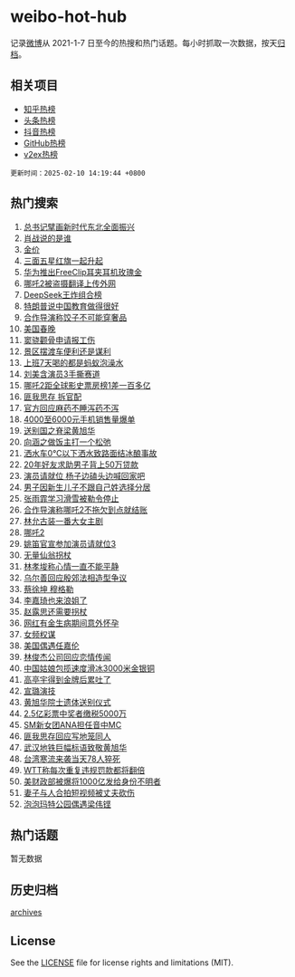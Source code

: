 # weibo-hot-hub

记录[微博](https://www.weibo.com)从 2021-1-7 日至今的热搜和热门话题。每小时抓取一次数据，按天[归档](archives)。

## 相关项目

- [知乎热榜](https://github.com/lonnyzhang423/zhihu-hot-hub)
- [头条热榜](https://github.com/lonnyzhang423/toutiao-hot-hub)
- [抖音热榜](https://github.com/lonnyzhang423/douyin-hot-hub)
- [GitHub热榜](https://github.com/lonnyzhang423/github-hot-hub)
- [v2ex热榜](https://github.com/lonnyzhang423/v2ex-hot-hub)


`更新时间：2025-02-10 14:19:44 +0800`

## 热门搜索

1. [总书记擘画新时代东北全面振兴](https://m.weibo.cn/search?containerid=100103type%3D1%26t%3D10%26q%3D%23%E6%80%BB%E4%B9%A6%E8%AE%B0%E6%93%98%E7%94%BB%E6%96%B0%E6%97%B6%E4%BB%A3%E4%B8%9C%E5%8C%97%E5%85%A8%E9%9D%A2%E6%8C%AF%E5%85%B4%23&stream_entry_id=51&isnewpage=1&extparam=seat%3D1%26pos%3D0%26cate%3D10103%26filter_type%3Drealtimehot%26q%3D%2523%25E6%2580%25BB%25E4%25B9%25A6%25E8%25AE%25B0%25E6%2593%2598%25E7%2594%25BB%25E6%2596%25B0%25E6%2597%25B6%25E4%25BB%25A3%25E4%25B8%259C%25E5%258C%2597%25E5%2585%25A8%25E9%259D%25A2%25E6%258C%25AF%25E5%2585%25B4%2523%26dgr%3D0%26stream_entry_id%3D51%26c_type%3D51%26display_time%3D1739168382%26pre_seqid%3D173916838254093791662131)
1. [肖战说的是谁](https://m.weibo.cn/search?containerid=100103type%3D1%26t%3D10%26q%3D%23%E8%82%96%E6%88%98%E8%AF%B4%E7%9A%84%E6%98%AF%E8%B0%81%23&stream_entry_id=31&isnewpage=1&extparam=seat%3D1%26realpos%3D1%26filter_type%3Drealtimehot%26lcate%3D5001%26band_rank%3D1%26pos%3D0%26cate%3D5001%26flag%3D1%26q%3D%2523%25E8%2582%2596%25E6%2588%2598%25E8%25AF%25B4%25E7%259A%2584%25E6%2598%25AF%25E8%25B0%2581%2523%26dgr%3D0%26stream_entry_id%3D31%26c_type%3D31%26display_time%3D1739168382%26pre_seqid%3D173916838254093791662131)
1. [金价](https://m.weibo.cn/search?containerid=100103type%3D1%26t%3D10%26q%3D%E9%87%91%E4%BB%B7&stream_entry_id=31&isnewpage=1&extparam=seat%3D1%26realpos%3D2%26filter_type%3Drealtimehot%26lcate%3D5001%26band_rank%3D2%26pos%3D1%26cate%3D5001%26flag%3D2%26q%3D%25E9%2587%2591%25E4%25BB%25B7%26dgr%3D0%26stream_entry_id%3D31%26c_type%3D31%26display_time%3D1739168382%26pre_seqid%3D173916838254093791662131)
1. [三面五星红旗一起升起](https://m.weibo.cn/search?containerid=100103type%3D1%26t%3D10%26q%3D%23%E4%B8%89%E9%9D%A2%E4%BA%94%E6%98%9F%E7%BA%A2%E6%97%97%E4%B8%80%E8%B5%B7%E5%8D%87%E8%B5%B7%23&stream_entry_id=31&isnewpage=1&extparam=seat%3D1%26realpos%3D3%26filter_type%3Drealtimehot%26lcate%3D5001%26band_rank%3D3%26pos%3D2%26cate%3D5001%26flag%3D0%26q%3D%2523%25E4%25B8%2589%25E9%259D%25A2%25E4%25BA%2594%25E6%2598%259F%25E7%25BA%25A2%25E6%2597%2597%25E4%25B8%2580%25E8%25B5%25B7%25E5%258D%2587%25E8%25B5%25B7%2523%26dgr%3D0%26stream_entry_id%3D31%26c_type%3D31%26display_time%3D1739168382%26pre_seqid%3D173916838254093791662131)
1. [华为推出FreeClip耳夹耳机玫瑰金](https://m.weibo.cn/search?containerid=100103type%3D1%26t%3D10%26q%3D%23%E5%8D%8E%E4%B8%BA%E6%8E%A8%E5%87%BAFreeClip%E8%80%B3%E5%A4%B9%E8%80%B3%E6%9C%BA%E7%8E%AB%E7%91%B0%E9%87%91%23&stream_entry_id=31&isnewpage=1&extparam=seat%3D1%26topic_ad%3D1%26filter_type%3Drealtimehot%26lcate%3D5001%26c_type%3D31%26band_rank%3D4%26pos%3D3%26cate%3D5001%26q%3D%2523%25E5%258D%258E%25E4%25B8%25BA%25E6%258E%25A8%25E5%2587%25BAFreeClip%25E8%2580%25B3%25E5%25A4%25B9%25E8%2580%25B3%25E6%259C%25BA%25E7%258E%25AB%25E7%2591%25B0%25E9%2587%2591%2523%26is_ad_pos%3D1%26dgr%3D0%26stream_entry_id%3D31%26adid%3D274457%26display_time%3D1739168382%26pre_seqid%3D173916838254093791662131)
1. [哪吒2被盗摄翻译上传外网](https://m.weibo.cn/search?containerid=100103type%3D1%26t%3D10%26q%3D%23%E5%93%AA%E5%90%922%E8%A2%AB%E7%9B%97%E6%91%84%E7%BF%BB%E8%AF%91%E4%B8%8A%E4%BC%A0%E5%A4%96%E7%BD%91%23&stream_entry_id=31&isnewpage=1&extparam=seat%3D1%26realpos%3D4%26filter_type%3Drealtimehot%26lcate%3D5001%26band_rank%3D4%26pos%3D4%26cate%3D5001%26flag%3D1%26q%3D%2523%25E5%2593%25AA%25E5%2590%25922%25E8%25A2%25AB%25E7%259B%2597%25E6%2591%2584%25E7%25BF%25BB%25E8%25AF%2591%25E4%25B8%258A%25E4%25BC%25A0%25E5%25A4%2596%25E7%25BD%2591%2523%26dgr%3D0%26stream_entry_id%3D31%26c_type%3D31%26display_time%3D1739168382%26pre_seqid%3D173916838254093791662131)
1. [DeepSeek王炸组合榜](https://m.weibo.cn/search?containerid=100103type%3D1%26t%3D10%26q%3DDeepSeek%E7%8E%8B%E7%82%B8%E7%BB%84%E5%90%88%E6%A6%9C&stream_entry_id=31&isnewpage=1&extparam=seat%3D1%26realpos%3D5%26filter_type%3Drealtimehot%26lcate%3D5001%26band_rank%3D5%26pos%3D5%26cate%3D5001%26flag%3D0%26q%3DDeepSeek%25E7%258E%258B%25E7%2582%25B8%25E7%25BB%2584%25E5%2590%2588%25E6%25A6%259C%26dgr%3D0%26stream_entry_id%3D31%26c_type%3D31%26display_time%3D1739168382%26pre_seqid%3D173916838254093791662131)
1. [特朗普说中国教育做得很好](https://m.weibo.cn/search?containerid=100103type%3D1%26t%3D10%26q%3D%23%E7%89%B9%E6%9C%97%E6%99%AE%E8%AF%B4%E4%B8%AD%E5%9B%BD%E6%95%99%E8%82%B2%E5%81%9A%E5%BE%97%E5%BE%88%E5%A5%BD%23&stream_entry_id=31&isnewpage=1&extparam=seat%3D1%26realpos%3D6%26filter_type%3Drealtimehot%26lcate%3D5001%26band_rank%3D6%26pos%3D6%26cate%3D5001%26flag%3D0%26q%3D%2523%25E7%2589%25B9%25E6%259C%2597%25E6%2599%25AE%25E8%25AF%25B4%25E4%25B8%25AD%25E5%259B%25BD%25E6%2595%2599%25E8%2582%25B2%25E5%2581%259A%25E5%25BE%2597%25E5%25BE%2588%25E5%25A5%25BD%2523%26dgr%3D0%26stream_entry_id%3D31%26c_type%3D31%26display_time%3D1739168382%26pre_seqid%3D173916838254093791662131)
1. [合作导演称饺子不可能穿奢品](https://m.weibo.cn/search?containerid=100103type%3D1%26t%3D10%26q%3D%23%E5%90%88%E4%BD%9C%E5%AF%BC%E6%BC%94%E7%A7%B0%E9%A5%BA%E5%AD%90%E4%B8%8D%E5%8F%AF%E8%83%BD%E7%A9%BF%E5%A5%A2%E5%93%81%23&stream_entry_id=31&isnewpage=1&extparam=seat%3D1%26realpos%3D7%26filter_type%3Drealtimehot%26lcate%3D5001%26band_rank%3D7%26pos%3D7%26cate%3D5001%26flag%3D1%26q%3D%2523%25E5%2590%2588%25E4%25BD%259C%25E5%25AF%25BC%25E6%25BC%2594%25E7%25A7%25B0%25E9%25A5%25BA%25E5%25AD%2590%25E4%25B8%258D%25E5%258F%25AF%25E8%2583%25BD%25E7%25A9%25BF%25E5%25A5%25A2%25E5%2593%2581%2523%26dgr%3D0%26stream_entry_id%3D31%26c_type%3D31%26display_time%3D1739168382%26pre_seqid%3D173916838254093791662131)
1. [美国春晚](https://m.weibo.cn/search?containerid=100103type%3D1%26t%3D10%26q%3D%E7%BE%8E%E5%9B%BD%E6%98%A5%E6%99%9A&stream_entry_id=31&isnewpage=1&extparam=seat%3D1%26realpos%3D8%26filter_type%3Drealtimehot%26lcate%3D5001%26band_rank%3D8%26pos%3D8%26cate%3D5001%26flag%3D2%26q%3D%25E7%25BE%258E%25E5%259B%25BD%25E6%2598%25A5%25E6%2599%259A%26dgr%3D0%26stream_entry_id%3D31%26c_type%3D31%26display_time%3D1739168382%26pre_seqid%3D173916838254093791662131)
1. [窦骁颧骨申请报工伤](https://m.weibo.cn/search?containerid=100103type%3D1%26t%3D10%26q%3D%E7%AA%A6%E9%AA%81%E9%A2%A7%E9%AA%A8%E7%94%B3%E8%AF%B7%E6%8A%A5%E5%B7%A5%E4%BC%A4&stream_entry_id=31&isnewpage=1&extparam=seat%3D1%26realpos%3D9%26filter_type%3Drealtimehot%26lcate%3D5001%26band_rank%3D9%26pos%3D9%26cate%3D5001%26flag%3D1%26q%3D%25E7%25AA%25A6%25E9%25AA%2581%25E9%25A2%25A7%25E9%25AA%25A8%25E7%2594%25B3%25E8%25AF%25B7%25E6%258A%25A5%25E5%25B7%25A5%25E4%25BC%25A4%26dgr%3D0%26stream_entry_id%3D31%26c_type%3D31%26display_time%3D1739168382%26pre_seqid%3D173916838254093791662131)
1. [景区摆渡车便利还是谋利](https://m.weibo.cn/search?containerid=100103type%3D1%26t%3D10%26q%3D%23%E6%99%AF%E5%8C%BA%E6%91%86%E6%B8%A1%E8%BD%A6%E4%BE%BF%E5%88%A9%E8%BF%98%E6%98%AF%E8%B0%8B%E5%88%A9%23&stream_entry_id=31&isnewpage=1&extparam=seat%3D1%26realpos%3D10%26filter_type%3Drealtimehot%26lcate%3D5001%26band_rank%3D10%26pos%3D10%26cate%3D5001%26flag%3D0%26q%3D%2523%25E6%2599%25AF%25E5%258C%25BA%25E6%2591%2586%25E6%25B8%25A1%25E8%25BD%25A6%25E4%25BE%25BF%25E5%2588%25A9%25E8%25BF%2598%25E6%2598%25AF%25E8%25B0%258B%25E5%2588%25A9%2523%26dgr%3D0%26stream_entry_id%3D31%26c_type%3D31%26display_time%3D1739168382%26pre_seqid%3D173916838254093791662131)
1. [上班7天喝的都是蚂蚁泡澡水](https://m.weibo.cn/search?containerid=100103type%3D1%26t%3D10%26q%3D%23%E4%B8%8A%E7%8F%AD7%E5%A4%A9%E5%96%9D%E7%9A%84%E9%83%BD%E6%98%AF%E8%9A%82%E8%9A%81%E6%B3%A1%E6%BE%A1%E6%B0%B4%23&stream_entry_id=31&isnewpage=1&extparam=seat%3D1%26realpos%3D11%26filter_type%3Drealtimehot%26lcate%3D5001%26band_rank%3D11%26pos%3D11%26cate%3D5001%26flag%3D1%26q%3D%2523%25E4%25B8%258A%25E7%258F%25AD7%25E5%25A4%25A9%25E5%2596%259D%25E7%259A%2584%25E9%2583%25BD%25E6%2598%25AF%25E8%259A%2582%25E8%259A%2581%25E6%25B3%25A1%25E6%25BE%25A1%25E6%25B0%25B4%2523%26dgr%3D0%26stream_entry_id%3D31%26c_type%3D31%26display_time%3D1739168382%26pre_seqid%3D173916838254093791662131)
1. [刘美含演员3手撕赛道](https://m.weibo.cn/search?containerid=100103type%3D1%26t%3D10%26q%3D%E5%88%98%E7%BE%8E%E5%90%AB%E6%BC%94%E5%91%983%E6%89%8B%E6%92%95%E8%B5%9B%E9%81%93&stream_entry_id=31&isnewpage=1&extparam=seat%3D1%26realpos%3D12%26filter_type%3Drealtimehot%26lcate%3D5001%26band_rank%3D12%26pos%3D12%26cate%3D5001%26flag%3D1%26q%3D%25E5%2588%2598%25E7%25BE%258E%25E5%2590%25AB%25E6%25BC%2594%25E5%2591%25983%25E6%2589%258B%25E6%2592%2595%25E8%25B5%259B%25E9%2581%2593%26dgr%3D0%26stream_entry_id%3D31%26c_type%3D31%26display_time%3D1739168382%26pre_seqid%3D173916838254093791662131)
1. [哪吒2距全球影史票房榜1差一百多亿](https://m.weibo.cn/search?containerid=100103type%3D1%26t%3D10%26q%3D%23%E5%93%AA%E5%90%922%E8%B7%9D%E5%85%A8%E7%90%83%E5%BD%B1%E5%8F%B2%E7%A5%A8%E6%88%BF%E6%A6%9C1%E5%B7%AE%E4%B8%80%E7%99%BE%E5%A4%9A%E4%BA%BF%23&stream_entry_id=31&isnewpage=1&extparam=seat%3D1%26realpos%3D13%26filter_type%3Drealtimehot%26lcate%3D5001%26band_rank%3D13%26pos%3D13%26cate%3D5001%26flag%3D0%26q%3D%2523%25E5%2593%25AA%25E5%2590%25922%25E8%25B7%259D%25E5%2585%25A8%25E7%2590%2583%25E5%25BD%25B1%25E5%258F%25B2%25E7%25A5%25A8%25E6%2588%25BF%25E6%25A6%259C1%25E5%25B7%25AE%25E4%25B8%2580%25E7%2599%25BE%25E5%25A4%259A%25E4%25BA%25BF%2523%26dgr%3D0%26stream_entry_id%3D31%26c_type%3D31%26display_time%3D1739168382%26pre_seqid%3D173916838254093791662131)
1. [匪我思存 拆官配](https://m.weibo.cn/search?containerid=100103type%3D1%26t%3D10%26q%3D%E5%8C%AA%E6%88%91%E6%80%9D%E5%AD%98+%E6%8B%86%E5%AE%98%E9%85%8D&stream_entry_id=31&isnewpage=1&extparam=seat%3D1%26realpos%3D14%26filter_type%3Drealtimehot%26lcate%3D5001%26band_rank%3D14%26pos%3D14%26cate%3D5001%26flag%3D2%26q%3D%25E5%258C%25AA%25E6%2588%2591%25E6%2580%259D%25E5%25AD%2598%2520%25E6%258B%2586%25E5%25AE%2598%25E9%2585%258D%26dgr%3D0%26stream_entry_id%3D31%26c_type%3D31%26display_time%3D1739168382%26pre_seqid%3D173916838254093791662131)
1. [官方回应麻药不睡泻药不泻](https://m.weibo.cn/search?containerid=100103type%3D1%26t%3D10%26q%3D%23%E5%AE%98%E6%96%B9%E5%9B%9E%E5%BA%94%E9%BA%BB%E8%8D%AF%E4%B8%8D%E7%9D%A1%E6%B3%BB%E8%8D%AF%E4%B8%8D%E6%B3%BB%23&stream_entry_id=31&isnewpage=1&extparam=seat%3D1%26realpos%3D15%26filter_type%3Drealtimehot%26lcate%3D5001%26band_rank%3D15%26pos%3D15%26cate%3D5001%26flag%3D1%26q%3D%2523%25E5%25AE%2598%25E6%2596%25B9%25E5%259B%259E%25E5%25BA%2594%25E9%25BA%25BB%25E8%258D%25AF%25E4%25B8%258D%25E7%259D%25A1%25E6%25B3%25BB%25E8%258D%25AF%25E4%25B8%258D%25E6%25B3%25BB%2523%26dgr%3D0%26stream_entry_id%3D31%26c_type%3D31%26display_time%3D1739168382%26pre_seqid%3D173916838254093791662131)
1. [4000至6000元手机销售量爆单](https://m.weibo.cn/search?containerid=100103type%3D1%26t%3D10%26q%3D%234000%E8%87%B36000%E5%85%83%E6%89%8B%E6%9C%BA%E9%94%80%E5%94%AE%E9%87%8F%E7%88%86%E5%8D%95%23&stream_entry_id=31&isnewpage=1&extparam=seat%3D1%26realpos%3D16%26filter_type%3Drealtimehot%26lcate%3D5001%26band_rank%3D16%26pos%3D16%26cate%3D5001%26flag%3D1%26q%3D%25234000%25E8%2587%25B36000%25E5%2585%2583%25E6%2589%258B%25E6%259C%25BA%25E9%2594%2580%25E5%2594%25AE%25E9%2587%258F%25E7%2588%2586%25E5%258D%2595%2523%26dgr%3D0%26stream_entry_id%3D31%26c_type%3D31%26display_time%3D1739168382%26pre_seqid%3D173916838254093791662131)
1. [送别国之脊梁黄旭华](https://m.weibo.cn/search?containerid=100103type%3D1%26t%3D10%26q%3D%23%E9%80%81%E5%88%AB%E5%9B%BD%E4%B9%8B%E8%84%8A%E6%A2%81%E9%BB%84%E6%97%AD%E5%8D%8E%23&stream_entry_id=31&isnewpage=1&extparam=seat%3D1%26realpos%3D17%26filter_type%3Drealtimehot%26lcate%3D5001%26band_rank%3D17%26pos%3D17%26cate%3D5001%26flag%3D0%26q%3D%2523%25E9%2580%2581%25E5%2588%25AB%25E5%259B%25BD%25E4%25B9%258B%25E8%2584%258A%25E6%25A2%2581%25E9%25BB%2584%25E6%2597%25AD%25E5%258D%258E%2523%26dgr%3D0%26stream_entry_id%3D31%26c_type%3D31%26display_time%3D1739168382%26pre_seqid%3D173916838254093791662131)
1. [向涵之做饭主打一个松弛](https://m.weibo.cn/search?containerid=100103type%3D1%26t%3D10%26q%3D%E5%90%91%E6%B6%B5%E4%B9%8B%E5%81%9A%E9%A5%AD%E4%B8%BB%E6%89%93%E4%B8%80%E4%B8%AA%E6%9D%BE%E5%BC%9B&stream_entry_id=31&isnewpage=1&extparam=seat%3D1%26realpos%3D18%26filter_type%3Drealtimehot%26lcate%3D5001%26band_rank%3D18%26pos%3D18%26cate%3D5001%26flag%3D1%26q%3D%25E5%2590%2591%25E6%25B6%25B5%25E4%25B9%258B%25E5%2581%259A%25E9%25A5%25AD%25E4%25B8%25BB%25E6%2589%2593%25E4%25B8%2580%25E4%25B8%25AA%25E6%259D%25BE%25E5%25BC%259B%26dgr%3D0%26stream_entry_id%3D31%26c_type%3D31%26display_time%3D1739168382%26pre_seqid%3D173916838254093791662131)
1. [洒水车0℃以下洒水致路面结冰酿事故](https://m.weibo.cn/search?containerid=100103type%3D1%26t%3D10%26q%3D%23%E6%B4%92%E6%B0%B4%E8%BD%A60%E2%84%83%E4%BB%A5%E4%B8%8B%E6%B4%92%E6%B0%B4%E8%87%B4%E8%B7%AF%E9%9D%A2%E7%BB%93%E5%86%B0%E9%85%BF%E4%BA%8B%E6%95%85%23&stream_entry_id=31&isnewpage=1&extparam=seat%3D1%26realpos%3D19%26filter_type%3Drealtimehot%26lcate%3D5001%26band_rank%3D19%26pos%3D19%26cate%3D5001%26flag%3D1%26q%3D%2523%25E6%25B4%2592%25E6%25B0%25B4%25E8%25BD%25A60%25E2%2584%2583%25E4%25BB%25A5%25E4%25B8%258B%25E6%25B4%2592%25E6%25B0%25B4%25E8%2587%25B4%25E8%25B7%25AF%25E9%259D%25A2%25E7%25BB%2593%25E5%2586%25B0%25E9%2585%25BF%25E4%25BA%258B%25E6%2595%2585%2523%26dgr%3D0%26stream_entry_id%3D31%26c_type%3D31%26display_time%3D1739168382%26pre_seqid%3D173916838254093791662131)
1. [20年好友求助男子背上50万贷款](https://m.weibo.cn/search?containerid=100103type%3D1%26t%3D10%26q%3D%2320%E5%B9%B4%E5%A5%BD%E5%8F%8B%E6%B1%82%E5%8A%A9%E7%94%B7%E5%AD%90%E8%83%8C%E4%B8%8A50%E4%B8%87%E8%B4%B7%E6%AC%BE%23&stream_entry_id=31&isnewpage=1&extparam=seat%3D1%26realpos%3D20%26filter_type%3Drealtimehot%26lcate%3D5001%26band_rank%3D20%26pos%3D20%26cate%3D5001%26flag%3D1%26q%3D%252320%25E5%25B9%25B4%25E5%25A5%25BD%25E5%258F%258B%25E6%25B1%2582%25E5%258A%25A9%25E7%2594%25B7%25E5%25AD%2590%25E8%2583%258C%25E4%25B8%258A50%25E4%25B8%2587%25E8%25B4%25B7%25E6%25AC%25BE%2523%26dgr%3D0%26stream_entry_id%3D31%26c_type%3D31%26display_time%3D1739168382%26pre_seqid%3D173916838254093791662131)
1. [演员请就位 杨子边磕头边喊回家吧](https://m.weibo.cn/search?containerid=100103type%3D1%26t%3D10%26q%3D%E6%BC%94%E5%91%98%E8%AF%B7%E5%B0%B1%E4%BD%8D+%E6%9D%A8%E5%AD%90%E8%BE%B9%E7%A3%95%E5%A4%B4%E8%BE%B9%E5%96%8A%E5%9B%9E%E5%AE%B6%E5%90%A7&stream_entry_id=31&isnewpage=1&extparam=seat%3D1%26realpos%3D21%26filter_type%3Drealtimehot%26lcate%3D5001%26band_rank%3D21%26pos%3D21%26cate%3D5001%26flag%3D1%26q%3D%25E6%25BC%2594%25E5%2591%2598%25E8%25AF%25B7%25E5%25B0%25B1%25E4%25BD%258D%2520%25E6%259D%25A8%25E5%25AD%2590%25E8%25BE%25B9%25E7%25A3%2595%25E5%25A4%25B4%25E8%25BE%25B9%25E5%2596%258A%25E5%259B%259E%25E5%25AE%25B6%25E5%2590%25A7%26dgr%3D0%26stream_entry_id%3D31%26c_type%3D31%26display_time%3D1739168382%26pre_seqid%3D173916838254093791662131)
1. [男子因新生儿子不跟自己姓选择分居](https://m.weibo.cn/search?containerid=100103type%3D1%26t%3D10%26q%3D%23%E7%94%B7%E5%AD%90%E5%9B%A0%E6%96%B0%E7%94%9F%E5%84%BF%E5%AD%90%E4%B8%8D%E8%B7%9F%E8%87%AA%E5%B7%B1%E5%A7%93%E9%80%89%E6%8B%A9%E5%88%86%E5%B1%85%23&stream_entry_id=31&isnewpage=1&extparam=seat%3D1%26realpos%3D22%26filter_type%3Drealtimehot%26lcate%3D5001%26band_rank%3D22%26pos%3D22%26cate%3D5001%26flag%3D1%26q%3D%2523%25E7%2594%25B7%25E5%25AD%2590%25E5%259B%25A0%25E6%2596%25B0%25E7%2594%259F%25E5%2584%25BF%25E5%25AD%2590%25E4%25B8%258D%25E8%25B7%259F%25E8%2587%25AA%25E5%25B7%25B1%25E5%25A7%2593%25E9%2580%2589%25E6%258B%25A9%25E5%2588%2586%25E5%25B1%2585%2523%26dgr%3D0%26stream_entry_id%3D31%26c_type%3D31%26display_time%3D1739168382%26pre_seqid%3D173916838254093791662131)
1. [张雨霏学习滑雪被勒令停止](https://m.weibo.cn/search?containerid=100103type%3D1%26t%3D10%26q%3D%23%E5%BC%A0%E9%9B%A8%E9%9C%8F%E5%AD%A6%E4%B9%A0%E6%BB%91%E9%9B%AA%E8%A2%AB%E5%8B%92%E4%BB%A4%E5%81%9C%E6%AD%A2%23&stream_entry_id=31&isnewpage=1&extparam=seat%3D1%26realpos%3D23%26filter_type%3Drealtimehot%26lcate%3D5001%26band_rank%3D23%26pos%3D23%26cate%3D5001%26flag%3D0%26q%3D%2523%25E5%25BC%25A0%25E9%259B%25A8%25E9%259C%258F%25E5%25AD%25A6%25E4%25B9%25A0%25E6%25BB%2591%25E9%259B%25AA%25E8%25A2%25AB%25E5%258B%2592%25E4%25BB%25A4%25E5%2581%259C%25E6%25AD%25A2%2523%26dgr%3D0%26stream_entry_id%3D31%26c_type%3D31%26display_time%3D1739168382%26pre_seqid%3D173916838254093791662131)
1. [合作导演称哪吒2不拖欠到点就结账](https://m.weibo.cn/search?containerid=100103type%3D1%26t%3D10%26q%3D%23%E5%90%88%E4%BD%9C%E5%AF%BC%E6%BC%94%E7%A7%B0%E5%93%AA%E5%90%922%E4%B8%8D%E6%8B%96%E6%AC%A0%E5%88%B0%E7%82%B9%E5%B0%B1%E7%BB%93%E8%B4%A6%23&stream_entry_id=31&isnewpage=1&extparam=seat%3D1%26realpos%3D24%26filter_type%3Drealtimehot%26lcate%3D5001%26band_rank%3D24%26pos%3D24%26cate%3D5001%26flag%3D0%26q%3D%2523%25E5%2590%2588%25E4%25BD%259C%25E5%25AF%25BC%25E6%25BC%2594%25E7%25A7%25B0%25E5%2593%25AA%25E5%2590%25922%25E4%25B8%258D%25E6%258B%2596%25E6%25AC%25A0%25E5%2588%25B0%25E7%2582%25B9%25E5%25B0%25B1%25E7%25BB%2593%25E8%25B4%25A6%2523%26dgr%3D0%26stream_entry_id%3D31%26c_type%3D31%26display_time%3D1739168382%26pre_seqid%3D173916838254093791662131)
1. [林允古装一番大女主剧](https://m.weibo.cn/search?containerid=100103type%3D1%26t%3D10%26q%3D%E6%9E%97%E5%85%81%E5%8F%A4%E8%A3%85%E4%B8%80%E7%95%AA%E5%A4%A7%E5%A5%B3%E4%B8%BB%E5%89%A7&stream_entry_id=31&isnewpage=1&extparam=seat%3D1%26realpos%3D25%26filter_type%3Drealtimehot%26lcate%3D5001%26band_rank%3D25%26pos%3D25%26cate%3D5001%26flag%3D1%26q%3D%25E6%259E%2597%25E5%2585%2581%25E5%258F%25A4%25E8%25A3%2585%25E4%25B8%2580%25E7%2595%25AA%25E5%25A4%25A7%25E5%25A5%25B3%25E4%25B8%25BB%25E5%2589%25A7%26dgr%3D0%26stream_entry_id%3D31%26c_type%3D31%26display_time%3D1739168382%26pre_seqid%3D173916838254093791662131)
1. [哪吒2](https://m.weibo.cn/search?containerid=100103type%3D1%26t%3D10%26q%3D%E5%93%AA%E5%90%922&stream_entry_id=31&isnewpage=1&extparam=seat%3D1%26realpos%3D26%26filter_type%3Drealtimehot%26lcate%3D5001%26band_rank%3D26%26pos%3D26%26cate%3D5001%26flag%3D0%26q%3D%25E5%2593%25AA%25E5%2590%25922%26dgr%3D0%26stream_entry_id%3D31%26c_type%3D31%26display_time%3D1739168382%26pre_seqid%3D173916838254093791662131)
1. [姚笛官宣参加演员请就位3](https://m.weibo.cn/search?containerid=100103type%3D1%26t%3D10%26q%3D%23%E5%A7%9A%E7%AC%9B%E5%AE%98%E5%AE%A3%E5%8F%82%E5%8A%A0%E6%BC%94%E5%91%98%E8%AF%B7%E5%B0%B1%E4%BD%8D3%23&stream_entry_id=31&isnewpage=1&extparam=seat%3D1%26realpos%3D27%26filter_type%3Drealtimehot%26lcate%3D5001%26band_rank%3D27%26pos%3D27%26cate%3D5001%26flag%3D1%26q%3D%2523%25E5%25A7%259A%25E7%25AC%259B%25E5%25AE%2598%25E5%25AE%25A3%25E5%258F%2582%25E5%258A%25A0%25E6%25BC%2594%25E5%2591%2598%25E8%25AF%25B7%25E5%25B0%25B1%25E4%25BD%258D3%2523%26dgr%3D0%26stream_entry_id%3D31%26c_type%3D31%26display_time%3D1739168382%26pre_seqid%3D173916838254093791662131)
1. [无量仙翁拐杖](https://m.weibo.cn/search?containerid=100103type%3D1%26t%3D10%26q%3D%23%E6%97%A0%E9%87%8F%E4%BB%99%E7%BF%81%E6%8B%90%E6%9D%96%23&stream_entry_id=31&isnewpage=1&extparam=seat%3D1%26realpos%3D28%26filter_type%3Drealtimehot%26lcate%3D5001%26band_rank%3D28%26pos%3D28%26cate%3D5001%26flag%3D0%26q%3D%2523%25E6%2597%25A0%25E9%2587%258F%25E4%25BB%2599%25E7%25BF%2581%25E6%258B%2590%25E6%259D%2596%2523%26dgr%3D0%26stream_entry_id%3D31%26c_type%3D31%26display_time%3D1739168382%26pre_seqid%3D173916838254093791662131)
1. [林孝埈称心情一直不能平静](https://m.weibo.cn/search?containerid=100103type%3D1%26t%3D10%26q%3D%23%E6%9E%97%E5%AD%9D%E5%9F%88%E7%A7%B0%E5%BF%83%E6%83%85%E4%B8%80%E7%9B%B4%E4%B8%8D%E8%83%BD%E5%B9%B3%E9%9D%99%23&stream_entry_id=31&isnewpage=1&extparam=seat%3D1%26realpos%3D29%26filter_type%3Drealtimehot%26lcate%3D5001%26band_rank%3D29%26pos%3D29%26cate%3D5001%26flag%3D1%26q%3D%2523%25E6%259E%2597%25E5%25AD%259D%25E5%259F%2588%25E7%25A7%25B0%25E5%25BF%2583%25E6%2583%2585%25E4%25B8%2580%25E7%259B%25B4%25E4%25B8%258D%25E8%2583%25BD%25E5%25B9%25B3%25E9%259D%2599%2523%26dgr%3D0%26stream_entry_id%3D31%26c_type%3D31%26display_time%3D1739168382%26pre_seqid%3D173916838254093791662131)
1. [乌尔善回应殷郊法相造型争议](https://m.weibo.cn/search?containerid=100103type%3D1%26t%3D10%26q%3D%23%E4%B9%8C%E5%B0%94%E5%96%84%E5%9B%9E%E5%BA%94%E6%AE%B7%E9%83%8A%E6%B3%95%E7%9B%B8%E9%80%A0%E5%9E%8B%E4%BA%89%E8%AE%AE%23&stream_entry_id=31&isnewpage=1&extparam=seat%3D1%26realpos%3D30%26filter_type%3Drealtimehot%26lcate%3D5001%26band_rank%3D30%26pos%3D30%26cate%3D5001%26flag%3D1%26q%3D%2523%25E4%25B9%258C%25E5%25B0%2594%25E5%2596%2584%25E5%259B%259E%25E5%25BA%2594%25E6%25AE%25B7%25E9%2583%258A%25E6%25B3%2595%25E7%259B%25B8%25E9%2580%25A0%25E5%259E%258B%25E4%25BA%2589%25E8%25AE%25AE%2523%26dgr%3D0%26stream_entry_id%3D31%26c_type%3D31%26display_time%3D1739168382%26pre_seqid%3D173916838254093791662131)
1. [蔡徐坤 穆格勒](https://m.weibo.cn/search?containerid=100103type%3D1%26t%3D10%26q%3D%E8%94%A1%E5%BE%90%E5%9D%A4+%E7%A9%86%E6%A0%BC%E5%8B%92&stream_entry_id=31&isnewpage=1&extparam=seat%3D1%26realpos%3D31%26filter_type%3Drealtimehot%26lcate%3D5001%26band_rank%3D31%26pos%3D31%26cate%3D5001%26flag%3D0%26q%3D%25E8%2594%25A1%25E5%25BE%2590%25E5%259D%25A4%2520%25E7%25A9%2586%25E6%25A0%25BC%25E5%258B%2592%26dgr%3D0%26stream_entry_id%3D31%26c_type%3D31%26display_time%3D1739168382%26pre_seqid%3D173916838254093791662131)
1. [李嘉琦也来浪姐了](https://m.weibo.cn/search?containerid=100103type%3D1%26t%3D10%26q%3D%23%E6%9D%8E%E5%98%89%E7%90%A6%E4%B9%9F%E6%9D%A5%E6%B5%AA%E5%A7%90%E4%BA%86%23&stream_entry_id=31&isnewpage=1&extparam=seat%3D1%26realpos%3D32%26filter_type%3Drealtimehot%26lcate%3D5001%26band_rank%3D32%26pos%3D32%26cate%3D5001%26flag%3D1%26q%3D%2523%25E6%259D%258E%25E5%2598%2589%25E7%2590%25A6%25E4%25B9%259F%25E6%259D%25A5%25E6%25B5%25AA%25E5%25A7%2590%25E4%25BA%2586%2523%26dgr%3D0%26stream_entry_id%3D31%26c_type%3D31%26display_time%3D1739168382%26pre_seqid%3D173916838254093791662131)
1. [赵露思还需要拐杖](https://m.weibo.cn/search?containerid=100103type%3D1%26t%3D10%26q%3D%23%E8%B5%B5%E9%9C%B2%E6%80%9D%E8%BF%98%E9%9C%80%E8%A6%81%E6%8B%90%E6%9D%96%23&stream_entry_id=31&isnewpage=1&extparam=seat%3D1%26realpos%3D33%26filter_type%3Drealtimehot%26lcate%3D5001%26band_rank%3D33%26pos%3D33%26cate%3D5001%26flag%3D1%26q%3D%2523%25E8%25B5%25B5%25E9%259C%25B2%25E6%2580%259D%25E8%25BF%2598%25E9%259C%2580%25E8%25A6%2581%25E6%258B%2590%25E6%259D%2596%2523%26dgr%3D0%26stream_entry_id%3D31%26c_type%3D31%26display_time%3D1739168382%26pre_seqid%3D173916838254093791662131)
1. [网红有金生病期间意外怀孕](https://m.weibo.cn/search?containerid=100103type%3D1%26t%3D10%26q%3D%23%E7%BD%91%E7%BA%A2%E6%9C%89%E9%87%91%E7%94%9F%E7%97%85%E6%9C%9F%E9%97%B4%E6%84%8F%E5%A4%96%E6%80%80%E5%AD%95%23&stream_entry_id=31&isnewpage=1&extparam=seat%3D1%26realpos%3D34%26filter_type%3Drealtimehot%26lcate%3D5001%26band_rank%3D34%26pos%3D34%26cate%3D5001%26flag%3D0%26q%3D%2523%25E7%25BD%2591%25E7%25BA%25A2%25E6%259C%2589%25E9%2587%2591%25E7%2594%259F%25E7%2597%2585%25E6%259C%259F%25E9%2597%25B4%25E6%2584%258F%25E5%25A4%2596%25E6%2580%2580%25E5%25AD%2595%2523%26dgr%3D0%26stream_entry_id%3D31%26c_type%3D31%26display_time%3D1739168382%26pre_seqid%3D173916838254093791662131)
1. [女频权谋](https://m.weibo.cn/search?containerid=100103type%3D1%26t%3D10%26q%3D%E5%A5%B3%E9%A2%91%E6%9D%83%E8%B0%8B&stream_entry_id=31&isnewpage=1&extparam=seat%3D1%26realpos%3D35%26filter_type%3Drealtimehot%26lcate%3D5001%26band_rank%3D35%26pos%3D35%26cate%3D5001%26flag%3D1%26q%3D%25E5%25A5%25B3%25E9%25A2%2591%25E6%259D%2583%25E8%25B0%258B%26dgr%3D0%26stream_entry_id%3D31%26c_type%3D31%26display_time%3D1739168382%26pre_seqid%3D173916838254093791662131)
1. [美国偶遇任嘉伦](https://m.weibo.cn/search?containerid=100103type%3D1%26t%3D10%26q%3D%23%E7%BE%8E%E5%9B%BD%E5%81%B6%E9%81%87%E4%BB%BB%E5%98%89%E4%BC%A6%23&stream_entry_id=31&isnewpage=1&extparam=seat%3D1%26realpos%3D36%26filter_type%3Drealtimehot%26lcate%3D5001%26band_rank%3D36%26pos%3D36%26cate%3D5001%26flag%3D0%26q%3D%2523%25E7%25BE%258E%25E5%259B%25BD%25E5%2581%25B6%25E9%2581%2587%25E4%25BB%25BB%25E5%2598%2589%25E4%25BC%25A6%2523%26dgr%3D0%26stream_entry_id%3D31%26c_type%3D31%26display_time%3D1739168382%26pre_seqid%3D173916838254093791662131)
1. [林俊杰公司回应恋情传闻](https://m.weibo.cn/search?containerid=100103type%3D1%26t%3D10%26q%3D%23%E6%9E%97%E4%BF%8A%E6%9D%B0%E5%85%AC%E5%8F%B8%E5%9B%9E%E5%BA%94%E6%81%8B%E6%83%85%E4%BC%A0%E9%97%BB%23&stream_entry_id=31&isnewpage=1&extparam=seat%3D1%26realpos%3D37%26filter_type%3Drealtimehot%26lcate%3D5001%26band_rank%3D37%26pos%3D37%26cate%3D5001%26flag%3D0%26q%3D%2523%25E6%259E%2597%25E4%25BF%258A%25E6%259D%25B0%25E5%2585%25AC%25E5%258F%25B8%25E5%259B%259E%25E5%25BA%2594%25E6%2581%258B%25E6%2583%2585%25E4%25BC%25A0%25E9%2597%25BB%2523%26dgr%3D0%26stream_entry_id%3D31%26c_type%3D31%26display_time%3D1739168382%26pre_seqid%3D173916838254093791662131)
1. [中国姑娘包揽速度滑冰3000米金银铜](https://m.weibo.cn/search?containerid=100103type%3D1%26t%3D10%26q%3D%23%E4%B8%AD%E5%9B%BD%E5%A7%91%E5%A8%98%E5%8C%85%E6%8F%BD%E9%80%9F%E5%BA%A6%E6%BB%91%E5%86%B03000%E7%B1%B3%E9%87%91%E9%93%B6%E9%93%9C%23&stream_entry_id=31&isnewpage=1&extparam=seat%3D1%26realpos%3D38%26filter_type%3Drealtimehot%26lcate%3D5001%26band_rank%3D38%26pos%3D38%26cate%3D5001%26flag%3D1%26q%3D%2523%25E4%25B8%25AD%25E5%259B%25BD%25E5%25A7%2591%25E5%25A8%2598%25E5%258C%2585%25E6%258F%25BD%25E9%2580%259F%25E5%25BA%25A6%25E6%25BB%2591%25E5%2586%25B03000%25E7%25B1%25B3%25E9%2587%2591%25E9%2593%25B6%25E9%2593%259C%2523%26dgr%3D0%26stream_entry_id%3D31%26c_type%3D31%26display_time%3D1739168382%26pre_seqid%3D173916838254093791662131)
1. [高亭宇得到金牌后累吐了](https://m.weibo.cn/search?containerid=100103type%3D1%26t%3D10%26q%3D%23%E9%AB%98%E4%BA%AD%E5%AE%87%E5%BE%97%E5%88%B0%E9%87%91%E7%89%8C%E5%90%8E%E7%B4%AF%E5%90%90%E4%BA%86%23&stream_entry_id=31&isnewpage=1&extparam=seat%3D1%26realpos%3D39%26filter_type%3Drealtimehot%26lcate%3D5001%26band_rank%3D39%26pos%3D39%26cate%3D5001%26flag%3D1%26q%3D%2523%25E9%25AB%2598%25E4%25BA%25AD%25E5%25AE%2587%25E5%25BE%2597%25E5%2588%25B0%25E9%2587%2591%25E7%2589%258C%25E5%2590%258E%25E7%25B4%25AF%25E5%2590%2590%25E4%25BA%2586%2523%26dgr%3D0%26stream_entry_id%3D31%26c_type%3D31%26display_time%3D1739168382%26pre_seqid%3D173916838254093791662131)
1. [宣璐演技](https://m.weibo.cn/search?containerid=100103type%3D1%26t%3D10%26q%3D%E5%AE%A3%E7%92%90%E6%BC%94%E6%8A%80&stream_entry_id=31&isnewpage=1&extparam=seat%3D1%26realpos%3D40%26filter_type%3Drealtimehot%26lcate%3D5001%26band_rank%3D40%26pos%3D40%26cate%3D5001%26flag%3D1%26q%3D%25E5%25AE%25A3%25E7%2592%2590%25E6%25BC%2594%25E6%258A%2580%26dgr%3D0%26stream_entry_id%3D31%26c_type%3D31%26display_time%3D1739168382%26pre_seqid%3D173916838254093791662131)
1. [黄旭华院士遗体送别仪式](https://m.weibo.cn/search?containerid=100103type%3D1%26t%3D10%26q%3D%23%E9%BB%84%E6%97%AD%E5%8D%8E%E9%99%A2%E5%A3%AB%E9%81%97%E4%BD%93%E9%80%81%E5%88%AB%E4%BB%AA%E5%BC%8F%23&stream_entry_id=31&isnewpage=1&extparam=seat%3D1%26realpos%3D41%26filter_type%3Drealtimehot%26lcate%3D5001%26band_rank%3D41%26pos%3D41%26cate%3D5001%26flag%3D0%26q%3D%2523%25E9%25BB%2584%25E6%2597%25AD%25E5%258D%258E%25E9%2599%25A2%25E5%25A3%25AB%25E9%2581%2597%25E4%25BD%2593%25E9%2580%2581%25E5%2588%25AB%25E4%25BB%25AA%25E5%25BC%258F%2523%26dgr%3D0%26stream_entry_id%3D31%26c_type%3D31%26display_time%3D1739168382%26pre_seqid%3D173916838254093791662131)
1. [2.5亿彩票中奖者缴税5000万](https://m.weibo.cn/search?containerid=100103type%3D1%26t%3D10%26q%3D%232.5%E4%BA%BF%E5%BD%A9%E7%A5%A8%E4%B8%AD%E5%A5%96%E8%80%85%E7%BC%B4%E7%A8%8E5000%E4%B8%87%23&stream_entry_id=31&isnewpage=1&extparam=seat%3D1%26realpos%3D42%26filter_type%3Drealtimehot%26lcate%3D5001%26band_rank%3D42%26pos%3D42%26cate%3D5001%26flag%3D0%26q%3D%25232.5%25E4%25BA%25BF%25E5%25BD%25A9%25E7%25A5%25A8%25E4%25B8%25AD%25E5%25A5%2596%25E8%2580%2585%25E7%25BC%25B4%25E7%25A8%258E5000%25E4%25B8%2587%2523%26dgr%3D0%26stream_entry_id%3D31%26c_type%3D31%26display_time%3D1739168382%26pre_seqid%3D173916838254093791662131)
1. [SM新女团ANA担任音中MC](https://m.weibo.cn/search?containerid=100103type%3D1%26t%3D10%26q%3D%23SM%E6%96%B0%E5%A5%B3%E5%9B%A2ANA%E6%8B%85%E4%BB%BB%E9%9F%B3%E4%B8%ADMC%23&stream_entry_id=31&isnewpage=1&extparam=seat%3D1%26realpos%3D43%26filter_type%3Drealtimehot%26lcate%3D5001%26band_rank%3D43%26pos%3D43%26cate%3D5001%26flag%3D1%26q%3D%2523SM%25E6%2596%25B0%25E5%25A5%25B3%25E5%259B%25A2ANA%25E6%258B%2585%25E4%25BB%25BB%25E9%259F%25B3%25E4%25B8%25ADMC%2523%26dgr%3D0%26stream_entry_id%3D31%26c_type%3D31%26display_time%3D1739168382%26pre_seqid%3D173916838254093791662131)
1. [匪我思存回应写地笼同人](https://m.weibo.cn/search?containerid=100103type%3D1%26t%3D10%26q%3D%23%E5%8C%AA%E6%88%91%E6%80%9D%E5%AD%98%E5%9B%9E%E5%BA%94%E5%86%99%E5%9C%B0%E7%AC%BC%E5%90%8C%E4%BA%BA%23&stream_entry_id=31&isnewpage=1&extparam=seat%3D1%26realpos%3D44%26filter_type%3Drealtimehot%26lcate%3D5001%26band_rank%3D44%26pos%3D44%26cate%3D5001%26flag%3D1%26q%3D%2523%25E5%258C%25AA%25E6%2588%2591%25E6%2580%259D%25E5%25AD%2598%25E5%259B%259E%25E5%25BA%2594%25E5%2586%2599%25E5%259C%25B0%25E7%25AC%25BC%25E5%2590%258C%25E4%25BA%25BA%2523%26dgr%3D0%26stream_entry_id%3D31%26c_type%3D31%26display_time%3D1739168382%26pre_seqid%3D173916838254093791662131)
1. [武汉地铁巨幅标语致敬黄旭华](https://m.weibo.cn/search?containerid=100103type%3D1%26t%3D10%26q%3D%23%E6%AD%A6%E6%B1%89%E5%9C%B0%E9%93%81%E5%B7%A8%E5%B9%85%E6%A0%87%E8%AF%AD%E8%87%B4%E6%95%AC%E9%BB%84%E6%97%AD%E5%8D%8E%23&stream_entry_id=31&isnewpage=1&extparam=seat%3D1%26realpos%3D45%26filter_type%3Drealtimehot%26lcate%3D5001%26band_rank%3D45%26pos%3D45%26cate%3D5001%26flag%3D0%26q%3D%2523%25E6%25AD%25A6%25E6%25B1%2589%25E5%259C%25B0%25E9%2593%2581%25E5%25B7%25A8%25E5%25B9%2585%25E6%25A0%2587%25E8%25AF%25AD%25E8%2587%25B4%25E6%2595%25AC%25E9%25BB%2584%25E6%2597%25AD%25E5%258D%258E%2523%26dgr%3D0%26stream_entry_id%3D31%26c_type%3D31%26display_time%3D1739168382%26pre_seqid%3D173916838254093791662131)
1. [台湾寒流来袭当天78人猝死](https://m.weibo.cn/search?containerid=100103type%3D1%26t%3D10%26q%3D%23%E5%8F%B0%E6%B9%BE%E5%AF%92%E6%B5%81%E6%9D%A5%E8%A2%AD%E5%BD%93%E5%A4%A978%E4%BA%BA%E7%8C%9D%E6%AD%BB%23&stream_entry_id=31&isnewpage=1&extparam=seat%3D1%26realpos%3D46%26filter_type%3Drealtimehot%26lcate%3D5001%26band_rank%3D46%26pos%3D46%26cate%3D5001%26flag%3D0%26q%3D%2523%25E5%258F%25B0%25E6%25B9%25BE%25E5%25AF%2592%25E6%25B5%2581%25E6%259D%25A5%25E8%25A2%25AD%25E5%25BD%2593%25E5%25A4%25A978%25E4%25BA%25BA%25E7%258C%259D%25E6%25AD%25BB%2523%26dgr%3D0%26stream_entry_id%3D31%26c_type%3D31%26display_time%3D1739168382%26pre_seqid%3D173916838254093791662131)
1. [WTT称每次重复违规罚款都将翻倍](https://m.weibo.cn/search?containerid=100103type%3D1%26t%3D10%26q%3D%23WTT%E7%A7%B0%E6%AF%8F%E6%AC%A1%E9%87%8D%E5%A4%8D%E8%BF%9D%E8%A7%84%E7%BD%9A%E6%AC%BE%E9%83%BD%E5%B0%86%E7%BF%BB%E5%80%8D%23&stream_entry_id=31&isnewpage=1&extparam=seat%3D1%26realpos%3D47%26filter_type%3Drealtimehot%26lcate%3D5001%26band_rank%3D47%26pos%3D47%26cate%3D5001%26flag%3D1%26q%3D%2523WTT%25E7%25A7%25B0%25E6%25AF%258F%25E6%25AC%25A1%25E9%2587%258D%25E5%25A4%258D%25E8%25BF%259D%25E8%25A7%2584%25E7%25BD%259A%25E6%25AC%25BE%25E9%2583%25BD%25E5%25B0%2586%25E7%25BF%25BB%25E5%2580%258D%2523%26dgr%3D0%26stream_entry_id%3D31%26c_type%3D31%26display_time%3D1739168382%26pre_seqid%3D173916838254093791662131)
1. [美财政部被爆将1000亿发给身份不明者](https://m.weibo.cn/search?containerid=100103type%3D1%26t%3D10%26q%3D%23%E7%BE%8E%E8%B4%A2%E6%94%BF%E9%83%A8%E8%A2%AB%E7%88%86%E5%B0%861000%E4%BA%BF%E5%8F%91%E7%BB%99%E8%BA%AB%E4%BB%BD%E4%B8%8D%E6%98%8E%E8%80%85%23&stream_entry_id=31&isnewpage=1&extparam=seat%3D1%26realpos%3D48%26filter_type%3Drealtimehot%26lcate%3D5001%26band_rank%3D48%26pos%3D48%26cate%3D5001%26flag%3D0%26q%3D%2523%25E7%25BE%258E%25E8%25B4%25A2%25E6%2594%25BF%25E9%2583%25A8%25E8%25A2%25AB%25E7%2588%2586%25E5%25B0%25861000%25E4%25BA%25BF%25E5%258F%2591%25E7%25BB%2599%25E8%25BA%25AB%25E4%25BB%25BD%25E4%25B8%258D%25E6%2598%258E%25E8%2580%2585%2523%26dgr%3D0%26stream_entry_id%3D31%26c_type%3D31%26display_time%3D1739168382%26pre_seqid%3D173916838254093791662131)
1. [妻子与人合拍短视频被丈夫砍伤](https://m.weibo.cn/search?containerid=100103type%3D1%26t%3D10%26q%3D%23%E5%A6%BB%E5%AD%90%E4%B8%8E%E4%BA%BA%E5%90%88%E6%8B%8D%E7%9F%AD%E8%A7%86%E9%A2%91%E8%A2%AB%E4%B8%88%E5%A4%AB%E7%A0%8D%E4%BC%A4%23&stream_entry_id=31&isnewpage=1&extparam=seat%3D1%26realpos%3D49%26filter_type%3Drealtimehot%26lcate%3D5001%26band_rank%3D49%26pos%3D49%26cate%3D5001%26flag%3D0%26q%3D%2523%25E5%25A6%25BB%25E5%25AD%2590%25E4%25B8%258E%25E4%25BA%25BA%25E5%2590%2588%25E6%258B%258D%25E7%259F%25AD%25E8%25A7%2586%25E9%25A2%2591%25E8%25A2%25AB%25E4%25B8%2588%25E5%25A4%25AB%25E7%25A0%258D%25E4%25BC%25A4%2523%26dgr%3D0%26stream_entry_id%3D31%26c_type%3D31%26display_time%3D1739168382%26pre_seqid%3D173916838254093791662131)
1. [泡泡玛特公园偶遇梁伟铿](https://m.weibo.cn/search?containerid=100103type%3D1%26t%3D10%26q%3D%E6%B3%A1%E6%B3%A1%E7%8E%9B%E7%89%B9%E5%85%AC%E5%9B%AD%E5%81%B6%E9%81%87%E6%A2%81%E4%BC%9F%E9%93%BF&stream_entry_id=31&isnewpage=1&extparam=seat%3D1%26realpos%3D50%26filter_type%3Drealtimehot%26lcate%3D5001%26band_rank%3D50%26pos%3D50%26cate%3D5001%26flag%3D1%26q%3D%25E6%25B3%25A1%25E6%25B3%25A1%25E7%258E%259B%25E7%2589%25B9%25E5%2585%25AC%25E5%259B%25AD%25E5%2581%25B6%25E9%2581%2587%25E6%25A2%2581%25E4%25BC%259F%25E9%2593%25BF%26dgr%3D0%26stream_entry_id%3D31%26c_type%3D31%26display_time%3D1739168382%26pre_seqid%3D173916838254093791662131)

## 热门话题

暂无数据

## 历史归档

[archives](archives)

## License

See the [LICENSE](LICENSE) file for license rights and limitations (MIT).
